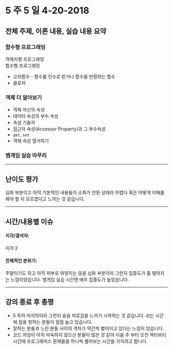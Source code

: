 # 5 주 5 일 4-20-2018

## 전체 주제, 이론 내용, 실습 내용 요약

### 함수형 프로그래밍

객체지향 프로그래밍  
함수형 프로그래밍

* 고차함수 - 함수를 인수로 받거나 함수를 반환하는 함수
* 클로저

### 객체 더 알아보기

* 객체 자신의 속성
* 데이터 속성의 부수 속성
* 속성 기술자
* 접근자 속성(Accessor Property)과 그 부수속성
* `get`, `set`
* 객체 속성 열거하기

### 뱀게임 실습 마무리

---

## 난이도 평가

심화 부분이고 아직 기본적인 내용들이 소화가 안된 상태라 어렵다 혹은 어떻게 이해를 해야 할 지 모르겠다고 느끼는 것 같습니다.

---

## 시간/내용별 이슈

#### 지각/결석자:

지각 2

#### 전체적인 분위기:

주말이기도 하고 아직 피부로 와닿지는 않을 심화 부분이라 그런지 집중도가 좀 떨어지는 느낌이었습니다. 뱀게임 실습 시간엔 매우 집중도가 높았습니다.

---

## 강의 종료 후 총평

* 5 주차 마지막이라 그런지 슬슬 피로감을 느끼기 시작하는 것 같습니다. 쉬는 시간에 잠을 청하는 분들이 점점 늘고 있습니다.
* 잘하는 분들과 느린 분들 사이의 격차가 약간씩 벌어지고 있다는 느낌이 있습니다.
* 코드 작성이 아직 익숙하지 않으신 분들이 많은 것 같아 다음 주 부터 오전 액티비티 시간에 프로그래머스 문제들을 하나씩 풀어보는 시간을 가지려고 합니다.

